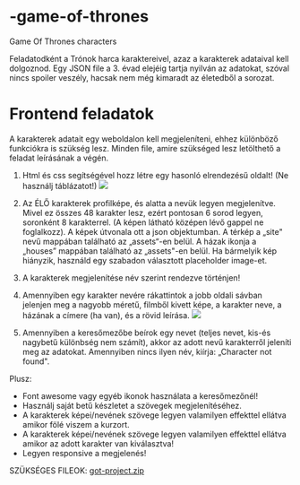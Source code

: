 # -game-of-thrones
Game Of Thrones characters

Feladatodként a Trónok harca karaktereivel, azaz a karakterek adataival kell dolgoznod. Egy JSON file a 3. évad elejéig tartja nyilván az adatokat, szóval nincs spoiler veszély, hacsak nem még kimaradt az életedből a sorozat.

# Frontend feladatok
A karakterek adatait egy weboldalon kell megjeleníteni, ehhez különböző funkciókra is szükség lesz. Minden file, amire szükséged lesz letölthető a feladat leírásának a végén.

1. Html és css segítségével hozz létre egy hasonló elrendezésű oldalt! (Ne használj táblázatot!)
![](https://s3.amazonaws.com/thinkific/file_uploads/219412/images/69b/ff5/fcf/design-1.png)

2. Az ÉLŐ karakterek profilképe, és alatta a nevük legyen megjelenítve. Mivel ez összes 48 karakter lesz, ezért pontosan 6 sorod legyen, soronként 8 karakterrel. (A képen látható középen lévő gappel ne foglalkozz). A képek útvonala ott a json objektumban.
A térkép a „site" nevű mappában található az „assets“-en belül.
A házak ikonja a „houses” mappában található az „assets"-en belül.
Ha bármelyik kép hiányzik, használd egy szabadon választott placeholder image-et.

3. A karakterek megjelenítése név szerint rendezve történjen!

4. Amennyiben egy karakter nevére rákattintok a jobb oldali sávban jelenjen meg a nagyobb méretű, filmből kivett képe, a karakter neve, a házának a címere (ha van), és a rövid leírása.
![](https://s3.amazonaws.com/thinkific/file_uploads/219412/images/8ba/737/b97/design-2.png)

5. Amennyiben a keresőmezőbe beírok egy nevet (teljes nevet, kis-és nagybetű különbség nem számít), akkor az adott nevű karakterről jeleníti meg az adatokat.
Amennyiben nincs ilyen név, kiírja: „Character not found".

Plusz:

- Font awesome vagy egyéb ikonok használata a keresőmezőnél!
- Használj saját betű készletet a szövegek megjelenítéséhez.
- A karakterek képei/nevének szövege legyen valamilyen effekttel ellátva amikor fölé viszem a kurzort.
- A karakterek képei/nevének szövege legyen valamilyen effekttel ellátva amikor az adott karakter van kiválasztva!
- Legyen responsive a megjelenés!

SZÜKSÉGES FILEOK: [got-project.zip](https://s3.amazonaws.com/thinkific/file_uploads/219412/attachments/24a/a33/ad6/got-project.zip)


